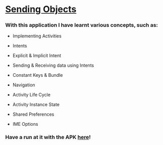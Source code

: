 # <u>Sending Objects</u>

### With this application I have learnt various concepts, such as:

- Implementing Activities

- Intents

- Explicit & Implicit Intent

- Sending & Receiving data using Intents

- Constant Keys & Bundle

- Navigation

- Activity Life Cycle

- Activity Instance State

- Shared Preferences

- IME Options



### Have a run at it with the APK [here](https://github.com/shrutiisharma/SendingObjects/releases/download/v1/app-debug.apk)!


